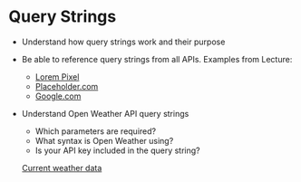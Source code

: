 # Query Strings

* Understand how query strings work and their purpose
* Be able to reference query strings from all APIs. Examples from Lecture:
  * [Lorem Pixel](https://picsum.photos/)
  * [Placeholder.com](https://via.placeholder.com)
  * [Google.com](https://moz.com/blog/the-ultimate-guide-to-the-google-search-parameters)
*   Understand Open Weather API query strings

    * Which parameters are required?
    * What syntax is Open Weather using?
    * Is your API key included in the query string?

    [Current weather data](https://openweathermap.org/current)
